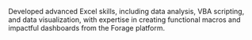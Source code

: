 Developed advanced Excel skills, including data analysis, VBA scripting, and data visualization, with expertise in creating functional macros and impactful dashboards from the Forage platform.
